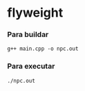 # flyweight

### Para buildar

```
g++ main.cpp -o npc.out
```

### Para executar

```
./npc.out
```
